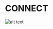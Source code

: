 # CONNECT

![alt text](https://raw.githubusercontent.com/perlasamanez/Small-Project/images/connect-logo.png)
